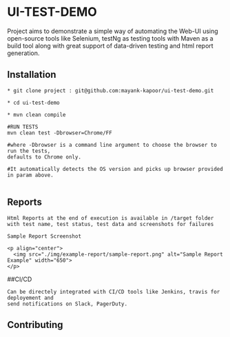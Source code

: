 # UI-TEST-DEMO

Project aims to demonstrate a simple way of automating the Web-UI using open-source tools like Selenium, testNg as testing tools with Maven as a build tool along with great support of data-driven testing and html report generation.


## Installation
 ```
* git clone project : git@github.com:mayank-kapoor/ui-test-demo.git

* cd ui-test-demo

* mvn clean compile

#RUN TESTS
mvn clean test -Dbrowser=Chrome/FF

#where -Dbrowser is a command line argument to choose the browser to run the tests, 
defaults to Chrome only.

#It automatically detects the OS version and picks up browser provided in param above.


```
## Reports
```
Html Reports at the end of execution is available in /target folder 
with test name, test status, test data and screenshots for failures

Sample Report Screenshot

<p align="center">
  <img src="./img/example-report/sample-report.png" alt="Sample Report Example" width="650">
</p>

```

##CI/CD
```
Can be directely integrated with CI/CD tools like Jenkins, travis for deployement and 
send notifications on Slack, PagerDuty.

```


 

## Contributing

```Pull requests and feedbacks are welcome.Please make sure to update tests as appropriate.
```
